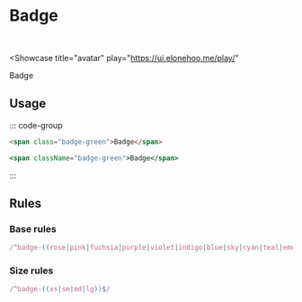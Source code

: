 # Badge

<br />

<Showcase
  title="avatar"
  play="https://ui.elonehoo.me/play/"
>
  <div class="space-center">
    <span class="badge-green badge-lg">Badge</span>
  </div>
</Showcase>

## Usage

::: code-group

```html [HTML]
<span class="badge-green">Badge</span>
```

```jsx [JSX]
<span className="badge-green">Badge</span>
```

:::

## Rules

### Base rules

```ts
/^badge-((rose|pink|fuchsia|purple|violet|indigo|blue|sky|cyan|teal|emerald|green|lime|yellow|amber|orange|red|gray|slate|zinc|neutral|stone|light|dark|lightblue|warmgray|truegray|coolgray|bluegray))$/
```

### Size rules

```ts
/^badge-((xs|sm|md|lg))$/
```
